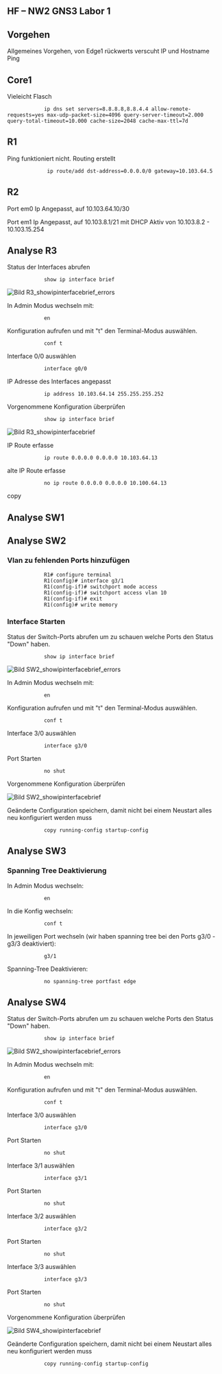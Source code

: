 ## HF – NW2 GNS3 Labor 1

## Vorgehen

<p>Allgemeines Vorgehen, von Edge1 rückwerts verscuht IP und Hostname Ping</p> 

## Core1

<p>Vieleicht Flasch</p>

                ip dns set servers=8.8.8.8,8.8.4.4 allow-remote-requests=yes max-udp-packet-size=4096 query-server-timeout=2.000 query-total-timeout=10.000 cache-size=2048 cache-max-ttl=7d

## R1

<p>Ping funktioniert nicht. Routing erstellt</p>

                 ip route/add dst-address=0.0.0.0/0 gateway=10.103.64.5


## R2

<p>Port em0 Ip Angepasst, auf 10.103.64.10/30</p>

<p>Port em1 Ip Angepasst, auf 10.103.8.1/21 mit DHCP Aktiv von 10.103.8.2 - 10.103.15.254</p>




## Analyse R3

<p>Status der Interfaces abrufen</p>

                show ip interface brief

![Bild R3_showipinterfacebrief_errors](Bilder/R3_showipinterfacebrief_errors.png)

<p>In Admin Modus wechseln mit:</p>

                en

<p>Konfiguration aufrufen und mit "t" den Terminal-Modus auswählen.</p>

                conf t

<p>Interface 0/0 auswählen</p>

                interface g0/0

<p>IP Adresse des Interfaces angepasst</p>

                ip address 10.103.64.14 255.255.255.252

<p>Vorgenommene Konfiguration überprüfen</p>

                show ip interface brief

![Bild R3_showipinterfacebrief](Bilder/R3_showipinterfacebrief.png)

<p>IP Route erfasse</p>

                ip route 0.0.0.0 0.0.0.0 10.103.64.13

<p>alte IP Route erfasse</p>

                no ip route 0.0.0.0 0.0.0.0 10.100.64.13

copy
## Analyse SW1

## Analyse SW2

### Vlan zu fehlenden Ports hinzufügen


                R1# configure terminal
                R1(config)# interface g3/1
                R1(config-if)# switchport mode access
                R1(config-if)# switchport access vlan 10
                R1(config-if)# exit
                R1(config)# write memory

### Interface Starten

<p>Status der Switch-Ports abrufen um zu schauen welche Ports den Status "Down" haben.</p>

                show ip interface brief

![Bild SW2_showipinterfacebrief_errors](Bilder/SW2_showipinterfacebrief_errors.png)

<p>In Admin Modus wechseln mit:</p>

                en

<p>Konfiguration aufrufen und mit "t" den Terminal-Modus auswählen.</p>

                conf t

<p>Interface 3/0 auswählen</p>

                interface g3/0

<p>Port Starten</p>

                no shut

<p>Vorgenommene Konfiguration überprüfen</p>

![Bild SW2_showipinterfacebrief](Bilder/SW2_showipinterfacebrief.png)

<p>Geänderte Configuration speichern, damit nicht bei einem Neustart alles neu konfiguriert werden muss </p>

                copy running-config startup-config

## Analyse SW3

### Spanning Tree Deaktivierung

<p>In Admin Modus wechseln: </p>

                en
                
<p>In die Konfig wechseln: </p>

                conf t
                
<p>In jeweiligen Port wechseln (wir haben spanning tree bei den Ports g3/0 - g3/3 deaktiviert): </p>

                g3/1
                
<p>Spanning-Tree Deaktivieren: </p>

                no spanning-tree portfast edge

<p> </p>




## Analyse SW4

<p> Status der Switch-Ports abrufen um zu schauen welche Ports den Status "Down" haben.</p>

                show ip interface brief

![Bild SW2_showipinterfacebrief_errors](Bilder/SW4_showipinterfacebrief_errors.png)

<p>In Admin Modus wechseln mit:</p>

                en

<p>Konfiguration aufrufen und mit "t" den Terminal-Modus auswählen.</p>

                conf t

<p>Interface 3/0 auswählen</p>

                interface g3/0

<p>Port Starten</p>

                no shut

<p>Interface 3/1 auswählen</p>

                interface g3/1

<p>Port Starten</p>

                no shut

<p>Interface 3/2 auswählen</p>

                interface g3/2

<p>Port Starten</p>

                no shut

<p>Interface 3/3 auswählen</p>

                interface g3/3

<p>Port Starten</p>

                no shut
                
<p>Vorgenommene Konfiguration überprüfen</p>

![Bild SW4_showipinterfacebrief](Bilder/SW4_showipinterfacebrief.png)

<p>Geänderte Configuration speichern, damit nicht bei einem Neustart alles neu konfiguriert werden muss </p>

                copy running-config startup-config
